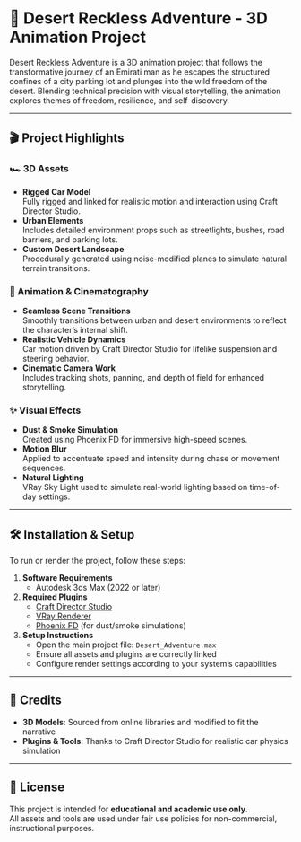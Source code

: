 # 🌵 Desert Reckless Adventure - 3D Animation Project

Desert Reckless Adventure is a 3D animation project that follows the transformative journey of an Emirati man as he escapes the structured confines of a city parking lot and plunges into the wild freedom of the desert. Blending technical precision with visual storytelling, the animation explores themes of freedom, resilience, and self-discovery.

---

## 🎬 Project Highlights

### 🏎️ 3D Assets
- **Rigged Car Model**  
  Fully rigged and linked for realistic motion and interaction using Craft Director Studio.
- **Urban Elements**  
  Includes detailed environment props such as streetlights, bushes, road barriers, and parking lots.
- **Custom Desert Landscape**  
  Procedurally generated using noise-modified planes to simulate natural terrain transitions.

### 🎥 Animation & Cinematography
- **Seamless Scene Transitions**  
  Smoothly transitions between urban and desert environments to reflect the character’s internal shift.
- **Realistic Vehicle Dynamics**  
  Car motion driven by Craft Director Studio for lifelike suspension and steering behavior.
- **Cinematic Camera Work**  
  Includes tracking shots, panning, and depth of field for enhanced storytelling.

### ✨ Visual Effects
- **Dust & Smoke Simulation**  
  Created using Phoenix FD for immersive high-speed scenes.
- **Motion Blur**  
  Applied to accentuate speed and intensity during chase or movement sequences.
- **Natural Lighting**  
  VRay Sky Light used to simulate real-world lighting based on time-of-day settings.

---

## 🛠 Installation & Setup

To run or render the project, follow these steps:

1. **Software Requirements**  
   - Autodesk 3ds Max (2022 or later)
2. **Required Plugins**  
   - [Craft Director Studio](https://craftanimations.com/products/craft-director-studio)  
   - [VRay Renderer](https://www.chaos.com/vray/3ds-max)  
   - [Phoenix FD](https://www.chaos.com/phoenix) (for dust/smoke simulations)
3. **Setup Instructions**  
   - Open the main project file: `Desert_Adventure.max`  
   - Ensure all assets and plugins are correctly linked  
   - Configure render settings according to your system’s capabilities

---

## 🙌 Credits

- **3D Models**: Sourced from online libraries and modified to fit the narrative  
- **Plugins & Tools**: Thanks to Craft Director Studio for realistic car physics simulation 

---

## 📜 License

This project is intended for **educational and academic use only**.  
All assets and tools are used under fair use policies for non-commercial, instructional purposes.
